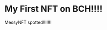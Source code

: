# My First NFT on BCH!!!!
MessyNFT spotted!!!!!!!
                                                                                                                                      